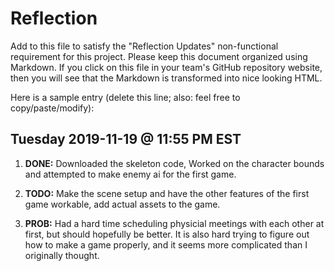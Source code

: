 # Reflection

Add to this file to satisfy the "Reflection Updates" non-functional requirement
for this project. Please keep this document organized using Markdown. If you
click on this file in your team's GitHub repository website, then you will see
that the Markdown is transformed into nice looking HTML.

Here is a sample entry (delete this line; also: feel free to copy/paste/modify):

## Tuesday 2019-11-19 @ 11:55 PM EST

1. **DONE:** Downloaded the skeleton code, Worked on the character bounds and attempted to make enemy ai for the first game.

2. **TODO:** Make the scene setup and have the other features of the first game workable, add actual assets to the game.

3. **PROB:** Had a hard time scheduling physicial meetings with each other at
   first, but should hopefully be better. It is also hard trying to figure out how to make a game properly, and it seems more complicated than I originally thought.
